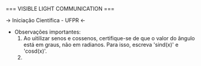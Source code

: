 === VISIBLE LIGHT COMMUNICATION ===

-> Iniciação Científica - UFPR <-

- Observações importantes:
    1. Ao uitilizar senos e cossenos, certifique-se de que o valor do ângulo está em graus, não em radianos. Para isso, escreva 'sind(x)' e 'cosd(x)'.
    2. 
